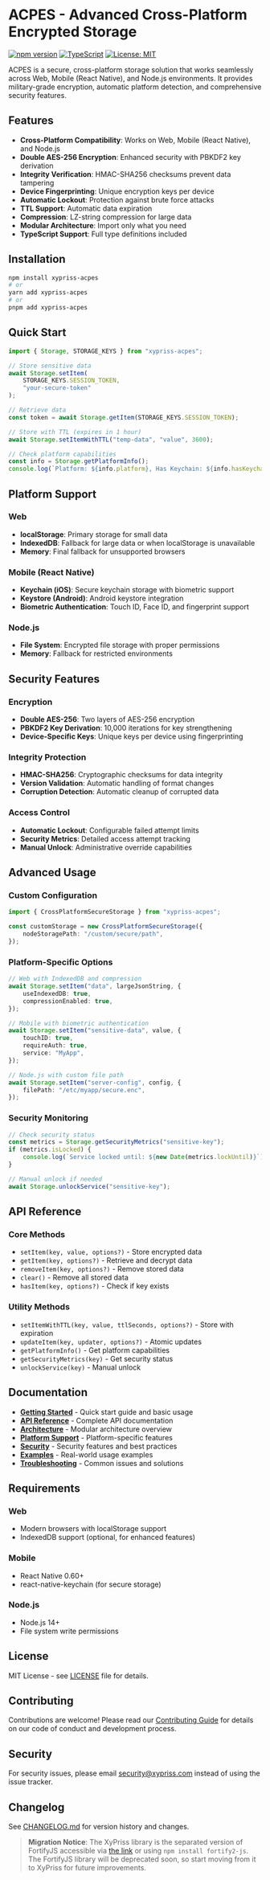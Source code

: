 # ACPES - Advanced Cross-Platform Encrypted Storage

[![npm version](https://badge.fury.io/js/xypriss-acpes.svg)](https://badge.fury.io/js/xypriss-acpes)
[![TypeScript](https://img.shields.io/badge/TypeScript-007ACC?style=flat&logo=typescript&logoColor=white)](https://www.typescriptlang.org/)
[![License: MIT](https://img.shields.io/badge/License-MIT-yellow.svg)](https://opensource.org/licenses/MIT)

ACPES is a secure, cross-platform storage solution that works seamlessly across Web, Mobile (React Native), and Node.js environments. It provides military-grade encryption, automatic platform detection, and comprehensive security features.

## Features

-   **Cross-Platform Compatibility**: Works on Web, Mobile (React Native), and Node.js
-   **Double AES-256 Encryption**: Enhanced security with PBKDF2 key derivation
-   **Integrity Verification**: HMAC-SHA256 checksums prevent data tampering
-   **Device Fingerprinting**: Unique encryption keys per device
-   **Automatic Lockout**: Protection against brute force attacks
-   **TTL Support**: Automatic data expiration
-   **Compression**: LZ-string compression for large data
-   **Modular Architecture**: Import only what you need
-   **TypeScript Support**: Full type definitions included

## Installation

```bash
npm install xypriss-acpes
# or
yarn add xypriss-acpes
# or
pnpm add xypriss-acpes
```

## Quick Start

```typescript
import { Storage, STORAGE_KEYS } from "xypriss-acpes";

// Store sensitive data
await Storage.setItem(
    STORAGE_KEYS.SESSION_TOKEN,
    "your-secure-token"
);

// Retrieve data
const token = await Storage.getItem(STORAGE_KEYS.SESSION_TOKEN);

// Store with TTL (expires in 1 hour)
await Storage.setItemWithTTL("temp-data", "value", 3600);

// Check platform capabilities
const info = Storage.getPlatformInfo();
console.log(`Platform: ${info.platform}, Has Keychain: ${info.hasKeychain}`);
```

## Platform Support

### Web

-   **localStorage**: Primary storage for small data
-   **IndexedDB**: Fallback for large data or when localStorage is unavailable
-   **Memory**: Final fallback for unsupported browsers

### Mobile (React Native)

-   **Keychain (iOS)**: Secure keychain storage with biometric support
-   **Keystore (Android)**: Android keystore integration
-   **Biometric Authentication**: Touch ID, Face ID, and fingerprint support

### Node.js

-   **File System**: Encrypted file storage with proper permissions
-   **Memory**: Fallback for restricted environments

## Security Features

### Encryption

-   **Double AES-256**: Two layers of AES-256 encryption
-   **PBKDF2 Key Derivation**: 10,000 iterations for key strengthening
-   **Device-Specific Keys**: Unique keys per device using fingerprinting

### Integrity Protection

-   **HMAC-SHA256**: Cryptographic checksums for data integrity
-   **Version Validation**: Automatic handling of format changes
-   **Corruption Detection**: Automatic cleanup of corrupted data

### Access Control

-   **Automatic Lockout**: Configurable failed attempt limits
-   **Security Metrics**: Detailed access attempt tracking
-   **Manual Unlock**: Administrative override capabilities

## Advanced Usage

### Custom Configuration

```typescript
import { CrossPlatformSecureStorage } from "xypriss-acpes";

const customStorage = new CrossPlatformSecureStorage({
    nodeStoragePath: "/custom/secure/path",
});
```

### Platform-Specific Options

```typescript
// Web with IndexedDB and compression
await Storage.setItem("data", largeJsonString, {
    useIndexedDB: true,
    compressionEnabled: true,
});

// Mobile with biometric authentication
await Storage.setItem("sensitive-data", value, {
    touchID: true,
    requireAuth: true,
    service: "MyApp",
});

// Node.js with custom file path
await Storage.setItem("server-config", config, {
    filePath: "/etc/myapp/secure.enc",
});
```

### Security Monitoring

```typescript
// Check security status
const metrics = Storage.getSecurityMetrics("sensitive-key");
if (metrics.isLocked) {
    console.log(`Service locked until: ${new Date(metrics.lockUntil)}`);
}

// Manual unlock if needed
await Storage.unlockService("sensitive-key");
```

## API Reference

### Core Methods

-   `setItem(key, value, options?)` - Store encrypted data
-   `getItem(key, options?)` - Retrieve and decrypt data
-   `removeItem(key, options?)` - Remove stored data
-   `clear()` - Remove all stored data
-   `hasItem(key, options?)` - Check if key exists

### Utility Methods

-   `setItemWithTTL(key, value, ttlSeconds, options?)` - Store with expiration
-   `updateItem(key, updater, options?)` - Atomic updates
-   `getPlatformInfo()` - Get platform capabilities
-   `getSecurityMetrics(key)` - Get security status
-   `unlockService(key)` - Manual unlock

## Documentation

-   **[Getting Started](./docs/getting-started.md)** - Quick start guide and basic usage
-   **[API Reference](./docs/api-reference.md)** - Complete API documentation
-   **[Architecture](./docs/architecture.md)** - Modular architecture overview
-   **[Platform Support](./docs/platform-support.md)** - Platform-specific features
-   **[Security](./docs/security.md)** - Security features and best practices
-   **[Examples](./docs/examples.md)** - Real-world usage examples
-   **[Troubleshooting](./docs/troubleshooting.md)** - Common issues and solutions

## Requirements

### Web

-   Modern browsers with localStorage support
-   IndexedDB support (optional, for enhanced features)

### Mobile

-   React Native 0.60+
-   react-native-keychain (for secure storage)

### Node.js

-   Node.js 14+
-   File system write permissions

## License

MIT License - see [LICENSE](./LICENSE) file for details.

## Contributing

Contributions are welcome! Please read our [Contributing Guide](./CONTRIBUTING.md) for details on our code of conduct and development process.

## Security

For security issues, please email security@xypriss.com instead of using the issue tracker.

## Changelog

See [CHANGELOG.md](./CHANGELOG.md) for version history and changes.

> **Migration Notice**: The XyPriss library is the separated version of FortifyJS accessible via [the link](https://github.com/nehonix/FortifyJS) or using `npm install fortify2-js`. The FortifyJS library will be deprecated soon, so start moving from it to XyPriss for future improvements.

